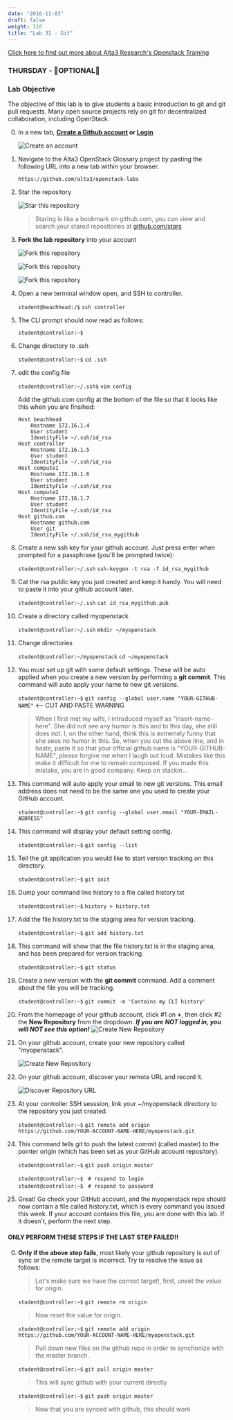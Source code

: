 ```yaml
---
date: "2016-11-03"
draft: false
weight: 310 
title: "Lab 31 - Git"
---
```

[Click here to find out more about Alta3 Research's Openstack Training](https://alta3.com/courses/openstack)

### THURSDAY - &#x1F528;OPTIONAL&#x1F528;

### Lab Objective

The objective of this lab is to give students a basic introduction to git and git pull requests.  Many open source projects rely on git for decentralized collaboration, including OpenStack.

0. In a new tab, **[Create a Github account](https://github.com/join) or [Login](https://github.com/login)**

    ![Create an account](https://i.imgur.com/uTDaD5s.png)

0. Navigate to the Alta3 OpenStack Glossary project by pasting the following URL into a new tab within your browser.

    `https://github.com/alta3/openstack-labs`      

0. Star the repository

    ![Star this repository](https://i.imgur.com/LLAQVg7.png)

    > Staring is like a bookmark on github.com,  you can view and search your stared repositories at [github.com/stars](github.com/stars)

0. **Fork the lab repository** into your account

    ![Fork this repository](https://i.imgur.com/JJc2Dht.png)

    ![Fork this repository](https://i.imgur.com/S9iDb2e.png)

    ![Fork this repository](https://i.imgur.com/Ro71WF6.png)

0. Open a new terminal window open, and SSH to controller. 

    `student@beachhead:/$` `ssh controller`

0. The CLI prompt should now read as follows:

    `student@controller:~$`

0. Change directory to .ssh

    `student@controller:~$` `cd .ssh`
   
0. edit the config file

    `student@controller:~/.ssh$` `vim config` 
    
    Add the github.com config at the bottom of the file so that it looks like this when you are finsihed:
    
    ```
    Host beachhead
        Hostname 172.16.1.4
        User student
        IdentityFile ~/.ssh/id_rsa
    Host controller
        Hostname 172.16.1.5
        User student
        IdentityFile ~/.ssh/id_rsa 
    Host compute1
        Hostname 172.16.1.6
        User student
        IdentityFile ~/.ssh/id_rsa
    Host compute2
        Hostname 172.16.1.7
        User student
        IdentityFile ~/.ssh/id_rsa
    Host github.com
        Hostname github.com
        User git
        IdentityFile ~/.ssh/id_rsa_mygithub
    ```
0. Create a new ssh key for your github account. Just press enter when prompted for a passphrase (you'll be prompted twice):

    `student@controller:~/.ssh` `ssh-keygen -t rsa -f id_rsa_mygithub`

0. Cat the rsa public key you just created and keep it handy. You will need to paste it into your github account later.
   
    `student@controller:~/.ssh` `cat id_rsa_mygithub.pub`

0. Create a directory called myopenstack

    `student@controller:~/.ssh` `mkdir ~/myopenstack`

0. Change directories

    `student@controller:~/myopenstack` `cd ~/myopenstack`

0. You must set up git with some default settings. These will be auto applied when you create a new version by performing a **git commit**. This command will auto apply your name to new git versions.

    `student@controller:~$`  `git config --global user.name "YOUR-GITHUB-NAME"`  <-- CUT AND PASTE WARNING
    
    > When I first met my wife, I introduced myself as "insert-name-here". She did not see any humor is this and to this day, she still does not. I, on the other hand, think this is extremely funny that she sees no humor in this. So, when you cut the above line, and in haste, paste it so that your official github name is "YOUR-GITHUB-NAME", please forgive me when I laugh out loud. Mistakes like this make it difficult for me to remain composed. If you made this mistake, you are in good company. Keep on stackin... 

0. This command will auto apply your email to new git versions. This email address does not need to be the same one you used to create your GitHub account.

    `student@controller:~$` `git config --global user.email "YOUR-EMAIL-ADDRESS"`

0. This command will display your default setting config.

    `student@controller:~$` `git config --list`

0. Tell the git application you would like to start version tracking on this directory.

    `student@controller:~$` `git init`

0. Dump your command line history to a file called history.txt

    `student@controller:~$` `history > history.txt`
    
0. Add the file history.txt to the staging area for version tracking.
    
    `student@controller:~$` `git add history.txt`
    
0. This command will show that the file history.txt is in the staging area, and has been prepared for version tracking.

    `student@controller:~$` `git status`
    
0. Create a new version with the **git commit** command. Add a comment about the file you will be tracking.

    `student@controller:~$` `git commit -m 'Contains my CLI history'`

0. From the homepage of your github account, click #1 on **+**, then click #2 the **New Repository** from the dropdown. ***If you are NOT logged in, you will NOT see this option!***
    ![Create New Repository](https://i.imgur.com/t4EBwol.png)

0. On your github account, create your new repository called "myopenstack".
 
    ![Create New Repository](https://i.imgur.com/VbWc0uW.png)

0. On your github account, discover your remote URL and record it.

    ![Discover Repository URL](https://i.imgur.com/5vA6Fag.png)

0. At your controller SSH sesssion, link your ~/myopenstack directory to the repository you just created.

    `student@controller:~$` `git remote add origin https://github.com/YOUR-ACCOUNT-NAME-HERE/myopenstack.git`

0. This command tells git to push the latest commit (called master) to the pointer origin (which has been set as your GitHub account repository).

    `student@controller:~$` `git push origin master`

    `student@controller:~$` ` # respond to login`  
    `student@controller:~$` ` # respond to password`

0. Great! Go check your GitHub account, and the myopenstack repo should now contain a file called history.txt, which is every command you issued this week. If your account contains this file, you are done with this lab. If it doesn't, perform the next step.

#### ONLY PERFORM THESE STEPS IF THE LAST STEP FAILED!!

0. **Only if the above step fails**, most likely your github repository is out of sync or the remote target is incorrect. Try to resolve the issue as follows:

    > Let's make sure we have the correct target!, first, unset the value for origin.  

    `student@controller:~$` `git remote rm origin`
    
    > Now reset the value for origin.

    `student@controller:~$` `git remote add origin https://github.com/YOUR-ACCOUNT-NAME-HERE/myopenstack.git`  

    > Pull down new files on the github repo in order to synchonize with the master branch.  

    `student@controller:~$` `git pull origin master`

    > This will sync github with your current directly

    `student@controller:~$` `git push origin master`

    > Now that you are synced with github, this should work
